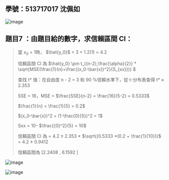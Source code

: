 ## 學號：513717017 沈佩如

![image](https://github.com/user-attachments/assets/d1568d86-2ef9-45ca-86bd-478ed5297d8a)

## 題目7 ：由題目給的數字，求信賴區間 CI：
>
>當 $x_0$ = 1時， $\hat{y_0}$ = 3 + 1.2(1) = 4.2
>
>信賴區間 CI 為 $\hat{y_0} \pm t_{(n-2),\frac{\alpha}{2}} * \sqrt{MSE(\frac{1}{n}+\frac{(x_0-\bar{x})^2}{S_{xx}})} $
>
>查找 t* 值：在自由度 n - 2 = 3 和 90 %信賴水準下，從 t-分布表查得 t* $\approx$ 2.353
>
>SSE = 16，MSE = $\frac{SSE}{n-2} = \frac{16}{5-2} = 0.5333$
>
>$\frac{1}{n} = \frac{1}{5} = 0.2$
>
>$(x_0-\bar{x})^2 = (1-\frac{0}{5})^2 = 1$
>
>Sxx = 10- $\frac{{0}^2}{5} = 10$
>
>信賴區間 CI 為 = 4.2 $\pm$ 2.353 * $\sqrt{(0.5333 *(0.2 + \frac{1}{10})}$ = 4.2 $\pm$ 0.9412
>
>信賴區間為 [2.2408 , 6.1592 ]

![image](https://github.com/user-attachments/assets/cf1529e4-aaaf-485e-a37c-6fcb098132b8)

![image](https://github.com/user-attachments/assets/721eaa32-bed5-4d54-96a5-ec1ddf81be5b)

